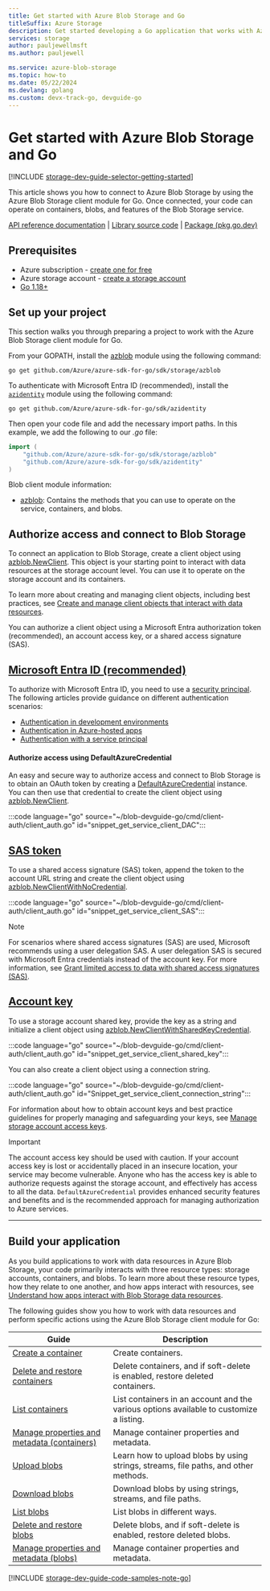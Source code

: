 ```yaml
---
title: Get started with Azure Blob Storage and Go
titleSuffix: Azure Storage
description: Get started developing a Go application that works with Azure Blob Storage. This article helps you set up a project and authorize access to an Azure Blob Storage endpoint.
services: storage
author: pauljewellmsft
ms.author: pauljewell

ms.service: azure-blob-storage
ms.topic: how-to
ms.date: 05/22/2024
ms.devlang: golang
ms.custom: devx-track-go, devguide-go
---
```


# Get started with Azure Blob Storage and Go

[!INCLUDE [storage-dev-guide-selector-getting-started](../../../includes/storage-dev-guides/storage-dev-guide-selector-getting-started.md)]

This article shows you how to connect to Azure Blob Storage by using the Azure Blob Storage client module for Go. Once connected, your code can operate on containers, blobs, and features of the Blob Storage service.

[API reference documentation](https://pkg.go.dev/github.com/Azure/azure-sdk-for-go/sdk/storage/azblob#section-readme) | [Library source code](https://github.com/Azure/azure-sdk-for-go/tree/main/sdk/storage/azblob) | [Package (pkg.go.dev)](https://pkg.go.dev/github.com/Azure/azure-sdk-for-go/sdk/storage/azblob)

## Prerequisites

- Azure subscription - [create one for free](https://azure.microsoft.com/free/)
- Azure storage account - [create a storage account](../common/storage-account-create.md)
- [Go 1.18+](https://go.dev/doc/install)

## Set up your project

This section walks you through preparing a project to work with the Azure Blob Storage client module for Go.

From your GOPATH, install the [azblob](https://pkg.go.dev/github.com/Azure/azure-sdk-for-go/sdk/storage/azblob/) module using the following command:

```console
go get github.com/Azure/azure-sdk-for-go/sdk/storage/azblob
```

To authenticate with Microsoft Entra ID (recommended), install the [`azidentity`](https://pkg.go.dev/github.com/Azure/azure-sdk-for-go/sdk/azidentity) module using the following command:

```console
go get github.com/Azure/azure-sdk-for-go/sdk/azidentity
```

Then open your code file and add the necessary import paths. In this example, we add the following to our *.go* file:

```go
import (
    "github.com/Azure/azure-sdk-for-go/sdk/storage/azblob"
    "github.com/Azure/azure-sdk-for-go/sdk/azidentity"
)
```

Blob client module information:

- [azblob](https://pkg.go.dev/github.com/Azure/azure-sdk-for-go/sdk/storage/azblob#section_documentation): Contains the methods that you can use to operate on the service, containers, and blobs.


## Authorize access and connect to Blob Storage

To connect an application to Blob Storage, create a client object using [azblob.NewClient](https://pkg.go.dev/github.com/Azure/azure-sdk-for-go/sdk/storage/azblob#NewClient). This object is your starting point to interact with data resources at the storage account level. You can use it to operate on the storage account and its containers.

To learn more about creating and managing client objects, including best practices, see [Create and manage client objects that interact with data resources](storage-blob-client-management.md).

You can authorize a client object using a Microsoft Entra authorization token (recommended), an account access key, or a shared access signature (SAS).

<a name='azure-ad'></a>

## [Microsoft Entra ID (recommended)](#tab/azure-ad)

To authorize with Microsoft Entra ID, you need to use a [security principal](../../active-directory/develop/app-objects-and-service-principals.md). The following articles provide guidance on different authentication scenarios:

- [Authentication in development environments](/azure/developer/go/azure-sdk-authentication)
- [Authentication in Azure-hosted apps](/azure/developer/go/azure-sdk-authentication-managed-identity)
- [Authentication with a service principal](/azure/developer/go/azure-sdk-authentication-service-principal)

#### Authorize access using DefaultAzureCredential

An easy and secure way to authorize access and connect to Blob Storage is to obtain an OAuth token by creating a [DefaultAzureCredential](https://pkg.go.dev/github.com/Azure/azure-sdk-for-go/sdk/azidentity#DefaultAzureCredential) instance. You can then use that credential to create the client object using [azblob.NewClient](https://pkg.go.dev/github.com/Azure/azure-sdk-for-go/sdk/storage/azblob#NewClient).

:::code language="go" source="~/blob-devguide-go/cmd/client-auth/client_auth.go" id="snippet_get_service_client_DAC":::

## [SAS token](#tab/sas-token)

To use a shared access signature (SAS) token, append the token to the account URL string and create the client object using [azblob.NewClientWithNoCredential](https://pkg.go.dev/github.com/Azure/azure-sdk-for-go/sdk/storage/azblob#NewClientWithNoCredential).

:::code language="go" source="~/blob-devguide-go/cmd/client-auth/client_auth.go" id="snippet_get_service_client_SAS":::

> [!NOTE]
> For scenarios where shared access signatures (SAS) are used, Microsoft recommends using a user delegation SAS. A user delegation SAS is secured with Microsoft Entra credentials instead of the account key. For more information, see [Grant limited access to data with shared access signatures (SAS)](../common/storage-sas-overview.md).

## [Account key](#tab/account-key)

To use a storage account shared key, provide the key as a string and initialize a client object using [azblob.NewClientWithSharedKeyCredential](https://pkg.go.dev/github.com/Azure/azure-sdk-for-go/sdk/storage/azblob#NewClientWithSharedKeyCredential).

:::code language="go" source="~/blob-devguide-go/cmd/client-auth/client_auth.go" id="snippet_get_service_client_shared_key":::

You can also create a client object using a connection string.

:::code language="go" source="~/blob-devguide-go/cmd/client-auth/client_auth.go" id="Snippet_get_service_client_connection_string":::

For information about how to obtain account keys and best practice guidelines for properly managing and safeguarding your keys, see [Manage storage account access keys](../common/storage-account-keys-manage.md).

> [!IMPORTANT]
> The account access key should be used with caution. If your account access key is lost or accidentally placed in an insecure location, your service may become vulnerable. Anyone who has the access key is able to authorize requests against the storage account, and effectively has access to all the data. `DefaultAzureCredential` provides enhanced security features and benefits and is the recommended approach for managing authorization to Azure services.

---

## Build your application

As you build applications to work with data resources in Azure Blob Storage, your code primarily interacts with three resource types: storage accounts, containers, and blobs. To learn more about these resource types, how they relate to one another, and how apps interact with resources, see [Understand how apps interact with Blob Storage data resources](storage-blob-object-model.md).

The following guides show you how to work with data resources and perform specific actions using the Azure Blob Storage client module for Go:

| Guide | Description |
|--|---|
| [Create a container](storage-blob-container-create-go.md) | Create containers. |
| [Delete and restore containers](storage-blob-container-delete-go.md) | Delete containers, and if soft-delete is enabled, restore deleted containers. |
| [List containers](storage-blob-containers-list-go.md) | List containers in an account and the various options available to customize a listing. |
| [Manage properties and metadata (containers)](storage-blob-container-properties-metadata-go.md) | Manage container properties and metadata. |
| [Upload blobs](storage-blob-upload-go.md) | Learn how to upload blobs by using strings, streams, file paths, and other methods. |
| [Download blobs](storage-blob-download-go.md) | Download blobs by using strings, streams, and file paths. |
| [List blobs](storage-blobs-list-go.md) | List blobs in different ways. |
| [Delete and restore blobs](storage-blob-delete-go.md) | Delete blobs, and if soft-delete is enabled, restore deleted blobs. |
| [Manage properties and metadata (blobs)](storage-blob-properties-metadata-go.md) | Manage container properties and metadata. |

[!INCLUDE [storage-dev-guide-code-samples-note-go](../../../includes/storage-dev-guides/storage-dev-guide-code-samples-note-go.md)]
